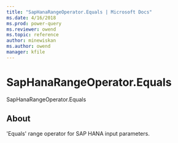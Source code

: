 ```yaml
---
title: "SapHanaRangeOperator.Equals | Microsoft Docs"
ms.date: 4/16/2018
ms.prod: power-query
ms.reviewer: owend
ms.topic: reference
author: minewiskan
ms.author: owend
manager: kfile
---
```

# SapHanaRangeOperator.Equals
SapHanaRangeOperator.Equals  
  
## About  
'Equals' range operator for SAP HANA input parameters.  
  
